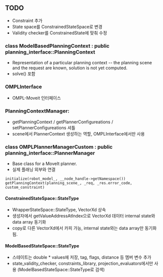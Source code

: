 ## TODO
  - Constraint 추가
  - State space를 ConstrainedStateSpace로 변경
  - Validity checker를 ConstrainedState에 맞춰 수정

### class ModelBasedPlanningContext : public planning_interface::PlanningContext
  - Representation of a particular planning context -- the planning scene and the request are known, solution is not yet computed.
  - solve() 포함

### OMPLInterface
  - OMPL-Moveit 인터페이스

### PlanningContextManager:
  - getPlanningContext / getPlannerConfigureations / setPlannerConfigureations 셔틀
  - scene에서 PlannerContext 생성하는 역할, OMPLInterface에서만 사용

### class OMPLPlannerManagerCustom : public planning_interface::PlannerManager
  - Base class for a MoveIt planner.
  - 실제 플래닝 외부와 연결 
  ```
  initialize(robot_model_, __node_handle->getNamespace())
  getPlanningContext(planning_scene_, _req, _res.error_code, custom_constraint)
  ```
  
  
#### ConstrainedStateSpace::StateType
  * WrapperStateSpace::StateType, VectorXd 상속
  * 생성자에서 getValueAddressAtIndex으로 VectorXd 데이터 internal state와 data array 동기화
  * copy로 다른 VectorXd에서 카피 가능, internal state와는 data array만 동기화됨.
  
#### ModelBasedStateSpace::StateType
  * 스테이트는 double * values에 저장, tag, flags, distance 등 멤버 변수 추가
  * state_validity_checker, constraints_library, projection_evaluators에서만 사용 (ModelBasedStateSpace::StateType로 검색)
  
  